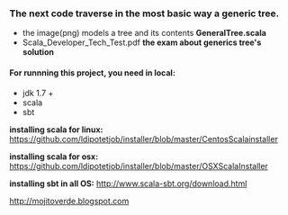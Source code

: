 ### The next code traverse in the most basic way a generic tree.

* the image(png) models a tree and its contents  **GeneralTree.scala**
* Scala_Developer_Tech_Test.pdf **the exam about generics tree's solution**

#### For runnning this project, you need in local:

* jdk 1.7 +
* scala
* sbt 

**installing scala for linux:** https://github.com/ldipotetjob/installer/blob/master/CentosScalainstaller 

**installing scala for osx:** https://github.com/ldipotetjob/installer/blob/master/OSXScalaInstaller

**installing sbt in all OS:** http://www.scala-sbt.org/download.html





http://mojitoverde.blogspot.com
